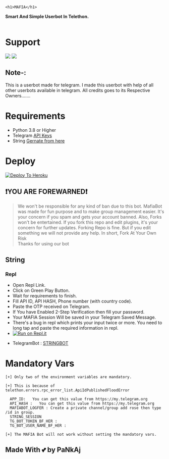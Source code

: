 





                                                                           <h1>MAFIA</h1>
<b>Smart And Simple Userbot In Telethon.</b>
<br>
<br>





# Support
<a href="https://t.me//mafiasupport"><img src="https://img.shields.io/badge/Join-Support%20Channel-red.svg?style=for-the-badge&logo=Telegram"></a>
<a href="https://t.me/mafiasupportgroup"><img src="https://img.shields.io/badge/Join-Support%20Group-blue.svg?style=for-the-badge&logo=Telegram"></a>


 






## Note-: 

This is a userbot made for telegram. I made this userbot with help of all other userbots available in telegram. All credits goes to its Respective Owners.......

# Requirements 
* Python 3.8 or Higher
* Telegram [API Keys](https://my.telegram.org/apps)
* String [Gernate from here](https://repl.it/@MrDevilUltra/MAFIASESSION-Repl#main.py)




# Deploy

[![Deploy To Heroku](https://www.herokucdn.com/deploy/button.svg)](https://heroku.com/deploy?template=https://github.com/MafiaOS/Mafia)


## ❗️YOU ARE FOREWARNED❗️
> We won't be responsible for any kind of ban due to this bot.
> MafiaBot was made for fun purpose and to make group management easier.
> It's your concern if you spam and gets your account banned.
> Also, Forks won't be entertained.
> If you fork this repo and edit plugins, it's your concern for further updates.
> Forking Repo is fine. But if you edit something we will not provide any help.
> In short, Fork At Your Own Risk    
>                 Thanks for using our bot
## String

### Repl
- Open Repl Link.
- Click on Green Play Button.
- Wait for requirements to finish.
- Fill API ID, API HASH, Phone number (with country code).
- Paste the OTP received on Telegram.
- If You have Enabled 2-Step Verification then fill your password.
- Your MAFIA Session Will be saved in your Telegram Saved Message.
- There's a bug in repl which prints your input twice or more. You need to long tap and paste the required information in repl.
- [![Run on Repl.it](https://repl.it/badge/github/MafiaOS/Mafia&theme=midnight-purple)](https://replit.com/@MrDevilUltra/MAFIASESSION#main.py
)

* TelegramBot : [STRINGBOT](https://t.me/stringbyultradevil_bot) 



# Mandatory Vars
```
[+] Only two of the environment variables are mandatory.

[+] This is because of telethon.errors.rpc_error_list.ApiIdPublishedFloodError

  APP_ID:   You can get this value from https://my.telegram.org
  API_HASH :   You can get this value from https://my.telegram.org
  MAFIABOT_LOGFER : Create a private channel/group add rose then type /id in group.
  STRING_SESSION
  TG_BOT_TOKEN_BF_HER :
  TG_BOT_USER_NAME_BF_HER :
    
[+] The MAFIA Bot will not work without setting the mandatory vars.

```


## Made With 💕 by PaNkAj
